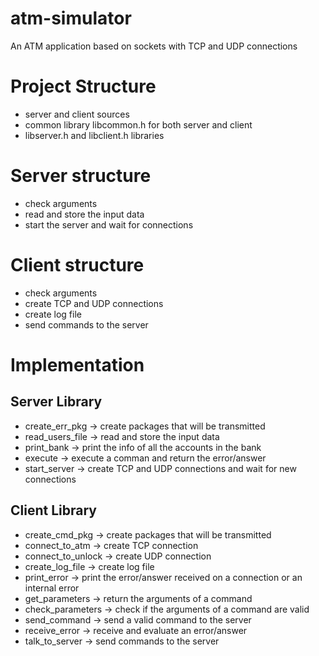 # atm-simulator
An ATM application based on sockets with TCP and UDP connections

# Project Structure
* server and client sources
* common library libcommon.h for both server and client
* libserver.h and libclient.h libraries
  
# Server structure
* check arguments
* read and store the input data
* start the server and wait for connections

# Client structure
* check arguments
* create TCP and UDP connections
* create log file
* send commands to the server

# Implementation
## Server Library
* create_err_pkg -> create packages that will be transmitted
* read_users_file -> read and store the input data
* print_bank -> print the info of all the accounts in the bank
* execute -> execute a comman and return the error/answer
* start_server -> create TCP and UDP connections and wait for new connections

## Client Library
* create_cmd_pkg -> create packages that will be transmitted
* connect_to_atm -> create TCP connection
* connect_to_unlock -> create UDP connection
* create_log_file -> create log file
* print_error -> print the error/answer received on a connection or an internal error
* get_parameters -> return the arguments of a command
* check_parameters -> check if the arguments of a command are valid
* send_command -> send a valid command to the server
* receive_error -> receive and evaluate an error/answer
* talk_to_server -> send commands to the server
